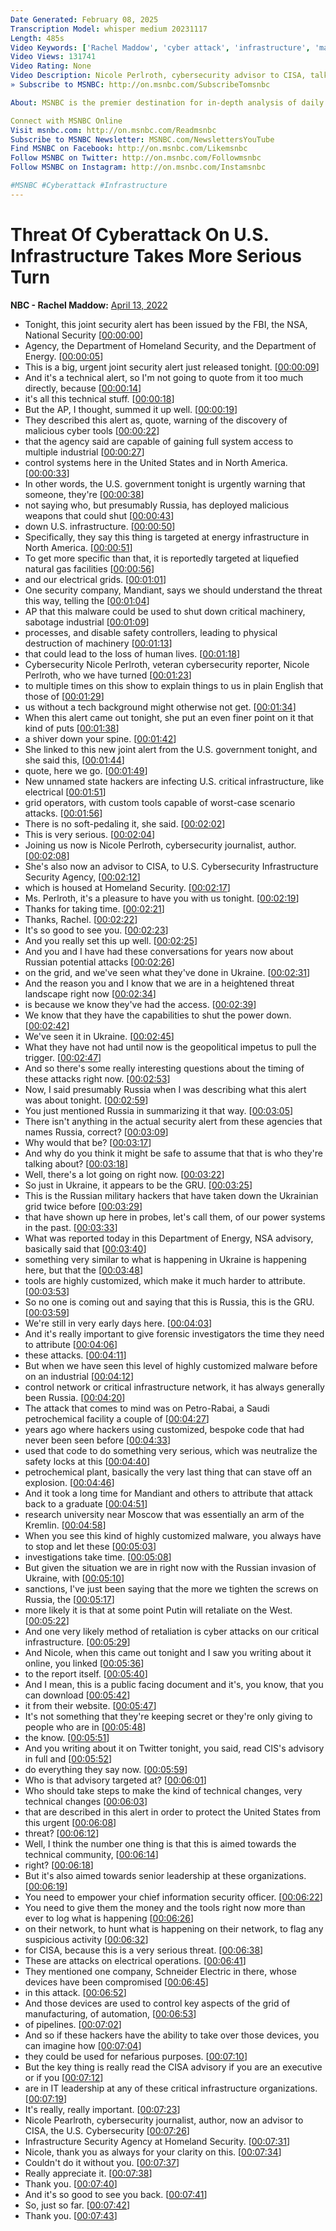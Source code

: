```yaml
---
Date Generated: February 08, 2025
Transcription Model: whisper medium 20231117
Length: 485s
Video Keywords: ['Rachel Maddow', 'cyber attack', 'infrastructure', 'maddow', 'us infrastructure problems', 'us news', 'news', 'msnbc']
Video Views: 131741
Video Rating: None
Video Description: Nicole Perlroth, cybersecurity advisor to CISA, talks with Rachel Maddow about a new federal alert about the discovery of malware, likely from Russia, that could grant hackers access to infrastructure systems like the electricity grid.
» Subscribe to MSNBC: http://on.msnbc.com/SubscribeTomsnbc

About: MSNBC is the premier destination for in-depth analysis of daily headlines, insightful political commentary and informed perspectives. Reaching more than 95 million households worldwide, MSNBC offers a full schedule of live news coverage, political opinions and award-winning documentary programming -- 24 hours a day, 7 days a week.

Connect with MSNBC Online
Visit msnbc.com: http://on.msnbc.com/Readmsnbc
Subscribe to MSNBC Newsletter: MSNBC.com/NewslettersYouTube
Find MSNBC on Facebook: http://on.msnbc.com/Likemsnbc
Follow MSNBC on Twitter: http://on.msnbc.com/Followmsnbc
Follow MSNBC on Instagram: http://on.msnbc.com/Instamsnbc

#MSNBC #Cyberattack #Infrastructure
---
```


# Threat Of Cyberattack On U.S. Infrastructure Takes More Serious Turn
**NBC - Rachel Maddow:** [April 13, 2022](https://www.youtube.com/watch?v=Mgsm8T-W7vo)
*  Tonight, this joint security alert has been issued by the FBI, the NSA, National Security [[00:00:00](https://www.youtube.com/watch?v=Mgsm8T-W7vo&t=0.0s)]
*  Agency, the Department of Homeland Security, and the Department of Energy. [[00:00:05](https://www.youtube.com/watch?v=Mgsm8T-W7vo&t=5.6000000000000005s)]
*  This is a big, urgent joint security alert just released tonight. [[00:00:09](https://www.youtube.com/watch?v=Mgsm8T-W7vo&t=9.72s)]
*  And it's a technical alert, so I'm not going to quote from it too much directly, because [[00:00:14](https://www.youtube.com/watch?v=Mgsm8T-W7vo&t=14.72s)]
*  it's all this technical stuff. [[00:00:18](https://www.youtube.com/watch?v=Mgsm8T-W7vo&t=18.6s)]
*  But the AP, I thought, summed it up well. [[00:00:19](https://www.youtube.com/watch?v=Mgsm8T-W7vo&t=19.8s)]
*  They described this alert as, quote, warning of the discovery of malicious cyber tools [[00:00:22](https://www.youtube.com/watch?v=Mgsm8T-W7vo&t=22.080000000000002s)]
*  that the agency said are capable of gaining full system access to multiple industrial [[00:00:27](https://www.youtube.com/watch?v=Mgsm8T-W7vo&t=27.82s)]
*  control systems here in the United States and in North America. [[00:00:33](https://www.youtube.com/watch?v=Mgsm8T-W7vo&t=33.7s)]
*  In other words, the U.S. government tonight is urgently warning that someone, they're [[00:00:38](https://www.youtube.com/watch?v=Mgsm8T-W7vo&t=38.18s)]
*  not saying who, but presumably Russia, has deployed malicious weapons that could shut [[00:00:43](https://www.youtube.com/watch?v=Mgsm8T-W7vo&t=43.54s)]
*  down U.S. infrastructure. [[00:00:50](https://www.youtube.com/watch?v=Mgsm8T-W7vo&t=50.22s)]
*  Specifically, they say this thing is targeted at energy infrastructure in North America. [[00:00:51](https://www.youtube.com/watch?v=Mgsm8T-W7vo&t=51.58s)]
*  To get more specific than that, it is reportedly targeted at liquefied natural gas facilities [[00:00:56](https://www.youtube.com/watch?v=Mgsm8T-W7vo&t=56.339999999999996s)]
*  and our electrical grids. [[00:01:01](https://www.youtube.com/watch?v=Mgsm8T-W7vo&t=61.739999999999995s)]
*  One security company, Mandiant, says we should understand the threat this way, telling the [[00:01:04](https://www.youtube.com/watch?v=Mgsm8T-W7vo&t=64.78s)]
*  AP that this malware could be used to shut down critical machinery, sabotage industrial [[00:01:09](https://www.youtube.com/watch?v=Mgsm8T-W7vo&t=69.02s)]
*  processes, and disable safety controllers, leading to physical destruction of machinery [[00:01:13](https://www.youtube.com/watch?v=Mgsm8T-W7vo&t=73.86s)]
*  that could lead to the loss of human lives. [[00:01:18](https://www.youtube.com/watch?v=Mgsm8T-W7vo&t=78.86s)]
*  Cybersecurity Nicole Perlroth, veteran cybersecurity reporter, Nicole Perlroth, who we have turned [[00:01:23](https://www.youtube.com/watch?v=Mgsm8T-W7vo&t=83.58s)]
*  to multiple times on this show to explain things to us in plain English that those of [[00:01:29](https://www.youtube.com/watch?v=Mgsm8T-W7vo&t=89.62s)]
*  us without a tech background might otherwise not get. [[00:01:34](https://www.youtube.com/watch?v=Mgsm8T-W7vo&t=94.7s)]
*  When this alert came out tonight, she put an even finer point on it that kind of puts [[00:01:38](https://www.youtube.com/watch?v=Mgsm8T-W7vo&t=98.18s)]
*  a shiver down your spine. [[00:01:42](https://www.youtube.com/watch?v=Mgsm8T-W7vo&t=102.38s)]
*  She linked to this new joint alert from the U.S. government tonight, and she said this, [[00:01:44](https://www.youtube.com/watch?v=Mgsm8T-W7vo&t=104.9s)]
*  quote, here we go. [[00:01:49](https://www.youtube.com/watch?v=Mgsm8T-W7vo&t=109.02s)]
*  New unnamed state hackers are infecting U.S. critical infrastructure, like electrical [[00:01:51](https://www.youtube.com/watch?v=Mgsm8T-W7vo&t=111.38s)]
*  grid operators, with custom tools capable of worst-case scenario attacks. [[00:01:56](https://www.youtube.com/watch?v=Mgsm8T-W7vo&t=116.78s)]
*  There is no soft-pedaling it, she said. [[00:02:02](https://www.youtube.com/watch?v=Mgsm8T-W7vo&t=122.46s)]
*  This is very serious. [[00:02:04](https://www.youtube.com/watch?v=Mgsm8T-W7vo&t=124.97999999999999s)]
*  Joining us now is Nicole Perlroth, cybersecurity journalist, author. [[00:02:08](https://www.youtube.com/watch?v=Mgsm8T-W7vo&t=128.78s)]
*  She's also now an advisor to CISA, to U.S. Cybersecurity Infrastructure Security Agency, [[00:02:12](https://www.youtube.com/watch?v=Mgsm8T-W7vo&t=132.1s)]
*  which is housed at Homeland Security. [[00:02:17](https://www.youtube.com/watch?v=Mgsm8T-W7vo&t=137.01999999999998s)]
*  Ms. Perlroth, it's a pleasure to have you with us tonight. [[00:02:19](https://www.youtube.com/watch?v=Mgsm8T-W7vo&t=139.38s)]
*  Thanks for taking time. [[00:02:21](https://www.youtube.com/watch?v=Mgsm8T-W7vo&t=141.42000000000002s)]
*  Thanks, Rachel. [[00:02:22](https://www.youtube.com/watch?v=Mgsm8T-W7vo&t=142.42000000000002s)]
*  It's so good to see you. [[00:02:23](https://www.youtube.com/watch?v=Mgsm8T-W7vo&t=143.42000000000002s)]
*  And you really set this up well. [[00:02:25](https://www.youtube.com/watch?v=Mgsm8T-W7vo&t=145.34s)]
*  And you and I have had these conversations for years now about Russian potential attacks [[00:02:26](https://www.youtube.com/watch?v=Mgsm8T-W7vo&t=146.62s)]
*  on the grid, and we've seen what they've done in Ukraine. [[00:02:31](https://www.youtube.com/watch?v=Mgsm8T-W7vo&t=151.8s)]
*  And the reason you and I know that we are in a heightened threat landscape right now [[00:02:34](https://www.youtube.com/watch?v=Mgsm8T-W7vo&t=154.86s)]
*  is because we know they've had the access. [[00:02:39](https://www.youtube.com/watch?v=Mgsm8T-W7vo&t=159.7s)]
*  We know that they have the capabilities to shut the power down. [[00:02:42](https://www.youtube.com/watch?v=Mgsm8T-W7vo&t=162.86s)]
*  We've seen it in Ukraine. [[00:02:45](https://www.youtube.com/watch?v=Mgsm8T-W7vo&t=165.82s)]
*  What they have not had until now is the geopolitical impetus to pull the trigger. [[00:02:47](https://www.youtube.com/watch?v=Mgsm8T-W7vo&t=167.29999999999998s)]
*  And so there's some really interesting questions about the timing of these attacks right now. [[00:02:53](https://www.youtube.com/watch?v=Mgsm8T-W7vo&t=173.54s)]
*  Now, I said presumably Russia when I was describing what this alert was about tonight. [[00:02:59](https://www.youtube.com/watch?v=Mgsm8T-W7vo&t=179.62s)]
*  You just mentioned Russia in summarizing it that way. [[00:03:05](https://www.youtube.com/watch?v=Mgsm8T-W7vo&t=185.7s)]
*  There isn't anything in the actual security alert from these agencies that names Russia, correct? [[00:03:09](https://www.youtube.com/watch?v=Mgsm8T-W7vo&t=189.29999999999998s)]
*  Why would that be? [[00:03:17](https://www.youtube.com/watch?v=Mgsm8T-W7vo&t=197.34s)]
*  And why do you think it might be safe to assume that that is who they're talking about? [[00:03:18](https://www.youtube.com/watch?v=Mgsm8T-W7vo&t=198.34s)]
*  Well, there's a lot going on right now. [[00:03:22](https://www.youtube.com/watch?v=Mgsm8T-W7vo&t=202.54000000000002s)]
*  So just in Ukraine, it appears to be the GRU. [[00:03:25](https://www.youtube.com/watch?v=Mgsm8T-W7vo&t=205.3s)]
*  This is the Russian military hackers that have taken down the Ukrainian grid twice before [[00:03:29](https://www.youtube.com/watch?v=Mgsm8T-W7vo&t=209.06s)]
*  that have shown up here in probes, let's call them, of our power systems in the past. [[00:03:33](https://www.youtube.com/watch?v=Mgsm8T-W7vo&t=213.98000000000002s)]
*  What was reported today in this Department of Energy, NSA advisory, basically said that [[00:03:40](https://www.youtube.com/watch?v=Mgsm8T-W7vo&t=220.82s)]
*  something very similar to what is happening in Ukraine is happening here, but that the [[00:03:48](https://www.youtube.com/watch?v=Mgsm8T-W7vo&t=228.73999999999998s)]
*  tools are highly customized, which make it much harder to attribute. [[00:03:53](https://www.youtube.com/watch?v=Mgsm8T-W7vo&t=233.82s)]
*  So no one is coming out and saying that this is Russia, this is the GRU. [[00:03:59](https://www.youtube.com/watch?v=Mgsm8T-W7vo&t=239.82s)]
*  We're still in very early days here. [[00:04:03](https://www.youtube.com/watch?v=Mgsm8T-W7vo&t=243.78s)]
*  And it's really important to give forensic investigators the time they need to attribute [[00:04:06](https://www.youtube.com/watch?v=Mgsm8T-W7vo&t=246.18s)]
*  these attacks. [[00:04:11](https://www.youtube.com/watch?v=Mgsm8T-W7vo&t=251.14s)]
*  But when we have seen this level of highly customized malware before on an industrial [[00:04:12](https://www.youtube.com/watch?v=Mgsm8T-W7vo&t=252.7s)]
*  control network or critical infrastructure network, it has always generally been Russia. [[00:04:20](https://www.youtube.com/watch?v=Mgsm8T-W7vo&t=260.5s)]
*  The attack that comes to mind was on Petro-Rabai, a Saudi petrochemical facility a couple of [[00:04:27](https://www.youtube.com/watch?v=Mgsm8T-W7vo&t=267.54s)]
*  years ago where hackers using customized, bespoke code that had never been seen before [[00:04:33](https://www.youtube.com/watch?v=Mgsm8T-W7vo&t=273.58s)]
*  used that code to do something very serious, which was neutralize the safety locks at this [[00:04:40](https://www.youtube.com/watch?v=Mgsm8T-W7vo&t=280.82s)]
*  petrochemical plant, basically the very last thing that can stave off an explosion. [[00:04:46](https://www.youtube.com/watch?v=Mgsm8T-W7vo&t=286.06s)]
*  And it took a long time for Mandiant and others to attribute that attack back to a graduate [[00:04:51](https://www.youtube.com/watch?v=Mgsm8T-W7vo&t=291.65999999999997s)]
*  research university near Moscow that was essentially an arm of the Kremlin. [[00:04:58](https://www.youtube.com/watch?v=Mgsm8T-W7vo&t=298.21999999999997s)]
*  When you see this kind of highly customized malware, you always have to stop and let these [[00:05:03](https://www.youtube.com/watch?v=Mgsm8T-W7vo&t=303.78s)]
*  investigations take time. [[00:05:08](https://www.youtube.com/watch?v=Mgsm8T-W7vo&t=308.5s)]
*  But given the situation we are in right now with the Russian invasion of Ukraine, with [[00:05:10](https://www.youtube.com/watch?v=Mgsm8T-W7vo&t=310.7s)]
*  sanctions, I've just been saying that the more we tighten the screws on Russia, the [[00:05:17](https://www.youtube.com/watch?v=Mgsm8T-W7vo&t=317.06s)]
*  more likely it is that at some point Putin will retaliate on the West. [[00:05:22](https://www.youtube.com/watch?v=Mgsm8T-W7vo&t=322.7s)]
*  And one very likely method of retaliation is cyber attacks on our critical infrastructure. [[00:05:29](https://www.youtube.com/watch?v=Mgsm8T-W7vo&t=329.38s)]
*  And Nicole, when this came out tonight and I saw you writing about it online, you linked [[00:05:36](https://www.youtube.com/watch?v=Mgsm8T-W7vo&t=336.38s)]
*  to the report itself. [[00:05:40](https://www.youtube.com/watch?v=Mgsm8T-W7vo&t=340.86s)]
*  And I mean, this is a public facing document and it's, you know, that you can download [[00:05:42](https://www.youtube.com/watch?v=Mgsm8T-W7vo&t=342.21999999999997s)]
*  it from their website. [[00:05:47](https://www.youtube.com/watch?v=Mgsm8T-W7vo&t=347.65999999999997s)]
*  It's not something that they're keeping secret or they're only giving to people who are in [[00:05:48](https://www.youtube.com/watch?v=Mgsm8T-W7vo&t=348.65999999999997s)]
*  the know. [[00:05:51](https://www.youtube.com/watch?v=Mgsm8T-W7vo&t=351.9s)]
*  And you writing about it on Twitter tonight, you said, read CIS's advisory in full and [[00:05:52](https://www.youtube.com/watch?v=Mgsm8T-W7vo&t=352.9s)]
*  do everything they say now. [[00:05:59](https://www.youtube.com/watch?v=Mgsm8T-W7vo&t=359.14000000000004s)]
*  Who is that advisory targeted at? [[00:06:01](https://www.youtube.com/watch?v=Mgsm8T-W7vo&t=361.14000000000004s)]
*  Who should take steps to make the kind of technical changes, very technical changes [[00:06:03](https://www.youtube.com/watch?v=Mgsm8T-W7vo&t=363.14000000000004s)]
*  that are described in this alert in order to protect the United States from this urgent [[00:06:08](https://www.youtube.com/watch?v=Mgsm8T-W7vo&t=368.74s)]
*  threat? [[00:06:12](https://www.youtube.com/watch?v=Mgsm8T-W7vo&t=372.54s)]
*  Well, I think the number one thing is that this is aimed towards the technical community, [[00:06:14](https://www.youtube.com/watch?v=Mgsm8T-W7vo&t=374.54s)]
*  right? [[00:06:18](https://www.youtube.com/watch?v=Mgsm8T-W7vo&t=378.54s)]
*  But it's also aimed towards senior leadership at these organizations. [[00:06:19](https://www.youtube.com/watch?v=Mgsm8T-W7vo&t=379.54s)]
*  You need to empower your chief information security officer. [[00:06:22](https://www.youtube.com/watch?v=Mgsm8T-W7vo&t=382.42s)]
*  You need to give them the money and the tools right now more than ever to log what is happening [[00:06:26](https://www.youtube.com/watch?v=Mgsm8T-W7vo&t=386.90000000000003s)]
*  on their network, to hunt what is happening on their network, to flag any suspicious activity [[00:06:32](https://www.youtube.com/watch?v=Mgsm8T-W7vo&t=392.74s)]
*  for CISA, because this is a very serious threat. [[00:06:38](https://www.youtube.com/watch?v=Mgsm8T-W7vo&t=398.62s)]
*  These are attacks on electrical operations. [[00:06:41](https://www.youtube.com/watch?v=Mgsm8T-W7vo&t=401.94000000000005s)]
*  They mentioned one company, Schneider Electric in there, whose devices have been compromised [[00:06:45](https://www.youtube.com/watch?v=Mgsm8T-W7vo&t=405.38s)]
*  in this attack. [[00:06:52](https://www.youtube.com/watch?v=Mgsm8T-W7vo&t=412.74s)]
*  And those devices are used to control key aspects of the grid of manufacturing, of automation, [[00:06:53](https://www.youtube.com/watch?v=Mgsm8T-W7vo&t=413.74s)]
*  of pipelines. [[00:07:02](https://www.youtube.com/watch?v=Mgsm8T-W7vo&t=422.74s)]
*  And so if these hackers have the ability to take over those devices, you can imagine how [[00:07:04](https://www.youtube.com/watch?v=Mgsm8T-W7vo&t=424.3s)]
*  they could be used for nefarious purposes. [[00:07:10](https://www.youtube.com/watch?v=Mgsm8T-W7vo&t=430.7s)]
*  But the key thing is really read the CISA advisory if you are an executive or if you [[00:07:12](https://www.youtube.com/watch?v=Mgsm8T-W7vo&t=432.94s)]
*  are in IT leadership at any of these critical infrastructure organizations. [[00:07:19](https://www.youtube.com/watch?v=Mgsm8T-W7vo&t=439.14000000000004s)]
*  It's really, really important. [[00:07:23](https://www.youtube.com/watch?v=Mgsm8T-W7vo&t=443.62s)]
*  Nicole Pearlroth, cybersecurity journalist, author, now an advisor to CISA, the U.S. Cybersecurity [[00:07:26](https://www.youtube.com/watch?v=Mgsm8T-W7vo&t=446.62s)]
*  Infrastructure Security Agency at Homeland Security. [[00:07:31](https://www.youtube.com/watch?v=Mgsm8T-W7vo&t=451.58000000000004s)]
*  Nicole, thank you as always for your clarity on this. [[00:07:34](https://www.youtube.com/watch?v=Mgsm8T-W7vo&t=454.1s)]
*  Couldn't do it without you. [[00:07:37](https://www.youtube.com/watch?v=Mgsm8T-W7vo&t=457.42s)]
*  Really appreciate it. [[00:07:38](https://www.youtube.com/watch?v=Mgsm8T-W7vo&t=458.42s)]
*  Thank you. [[00:07:40](https://www.youtube.com/watch?v=Mgsm8T-W7vo&t=460.22s)]
*  And it's so good to see you back. [[00:07:41](https://www.youtube.com/watch?v=Mgsm8T-W7vo&t=461.22s)]
*  So, just so far. [[00:07:42](https://www.youtube.com/watch?v=Mgsm8T-W7vo&t=462.22s)]
*  Thank you. [[00:07:43](https://www.youtube.com/watch?v=Mgsm8T-W7vo&t=463.22s)]
